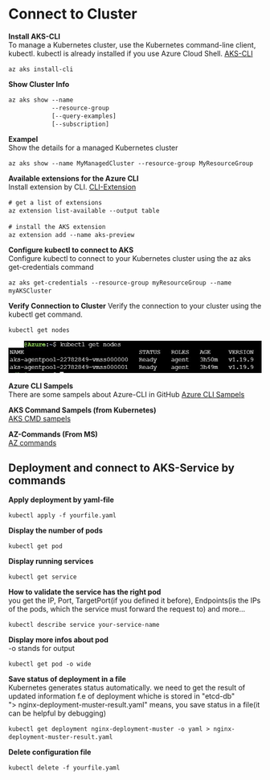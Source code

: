 # Connect to Cluster

**Install AKS-CLI**
<br/>To manage a Kubernetes cluster, use the Kubernetes command-line client, kubectl. kubectl is already installed if you use Azure Cloud Shell.
[AKS-CLI](https://docs.microsoft.com/en-us/azure/aks/kubernetes-walkthrough)
```
az aks install-cli
```

**Show Cluster Info**

```
az aks show --name
            --resource-group
            [--query-examples]
            [--subscription]
```
**Exampel**
<br/>Show the details for a managed Kubernetes cluster
```
az aks show --name MyManagedCluster --resource-group MyResourceGroup
```

**Available extensions for the Azure CLI**
<br/>Install extension by CLI. [CLI-Extension](https://docs.microsoft.com/en-us/cli/azure/azure-cli-extensions-list)
```
# get a list of extensions
az extension list-available --output table

# install the AKS extension
az extension add --name aks-preview
```

**Configure kubectl to connect to AKS**
<br/>Configure kubectl to connect to your Kubernetes cluster using the az aks get-credentials command
```
az aks get-credentials --resource-group myResourceGroup --name myAKSCluster
```

**Verify Connection to Cluster**
Verify the connection to your cluster using the kubectl get command.
```
kubectl get nodes
```
![alt text](https://github.com/MElashkr/AKS-Container-Service/blob/main/Pictures/kubectl.JPG)

**Azure CLI Sampels**
<br/>There are some sampels about Azure-CLI in GitHub
[Azure CLI Sampels](https://github.com/Azure-Samples/azure-cli-samples)

**AKS Command Sampels (from Kubernetes)**
<br/> [AKS CMD sampels](https://kubernetes.io/docs/reference/generated/kubectl/kubectl-commands#cluster-info)

**AZ-Commands (From MS)**
<br/> [AZ commands](https://docs.microsoft.com/en-us/cli/azure/reference-index?view=azure-cli-latest)

## Deployment and connect to AKS-Service by commands

**Apply deployment by yaml-file**
```
kubectl apply -f yourfile.yaml
```

**Display the number of pods**
```
kubectl get pod
```

**Display running services**
```
kubectl get service
```

**How to validate the service has the right pod**
<br/>you get the IP, Port, TargetPort(if you defined it before), Endpoints(is the IPs of the pods, which the service must forward the request to) and more...
```
kubectl describe service your-service-name
```

**Display more infos about pod**
<br/> -o stands for output
```
kubectl get pod -o wide 
```

**Save status of deployment in a file**
<br/> Kubernetes generates status automatically. we need to get the result of updated information f.e of deployment whiche is stored in "etcd-db"
<br/> "> nginx-deployment-muster-result.yaml" means, you save status in a file(it can be helpful by debugging)
```
kubectl get deployment nginx-deployment-muster -o yaml > nginx-deployment-muster-result.yaml
```

**Delete configuration file**
```
kubectl delete -f yourfile.yaml
```





